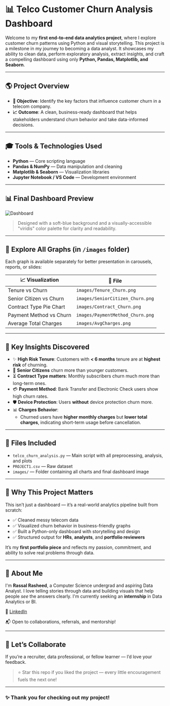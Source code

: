 # 📊 Telco Customer Churn Analysis Dashboard

Welcome to my **first end-to-end data analytics project**, where I explore customer churn patterns using Python and visual storytelling. This project is a milestone in my journey to becoming a data analyst. It showcases my ability to clean data, perform exploratory analysis, extract insights, and craft a compelling dashboard using only **Python, Pandas, Matplotlib, and Seaborn**.

---

## 🌎 Project Overview

- **🎯 Objective**: Identify the key factors that influence customer churn in a telecom company.
- **📈 Outcome**: A clean, business-ready dashboard that helps stakeholders understand churn behavior and take data-informed decisions.

---

## 🎓 Tools & Technologies Used

- **Python** — Core scripting language  
- **Pandas & NumPy** — Data manipulation and cleaning  
- **Matplotlib & Seaborn** — Visualization libraries  
- **Jupyter Notebook / VS Code** — Development environment

---

## 📊 Final Dashboard Preview

![Dashboard](images/Churn_Dashboard.png)

> Designed with a soft-blue background and a visually-accessible "viridis" color palette for clarity and readability.

---

## 📸 Explore All Graphs (in `/images` folder)

Each graph is available separately for better presentation in carousels, reports, or slides:

| 📈 Visualization | 📁 File |
|------------------|--------|
| Tenure vs Churn | `images/Tenure_Churn.png` |
| Senior Citizen vs Churn | `images/SeniorCitizen_Churn.png` |
| Contract Type Pie Chart | `images/Contract_Churn.png` |
| Payment Method vs Churn | `images/PaymentMethod_Churn.png` |
| Average Total Charges | `images/AvgCharges.png` |

---

## 📝 Key Insights Discovered

- ✨ **High Risk Tenure**: Customers with **< 6 months** tenure are at **highest risk** of churning.
- 👵 **Senior Citizens** churn more than younger customers.
- ⏳ **Contract Type matters**: Monthly subscribers churn much more than long-term ones.
- 💳 **Payment Method**: Bank Transfer and Electronic Check users show high churn rates.
- 🛡️ **Device Protection**: Users **without** device protection churn more.
- 📊 **Charges Behavior**:
  - Churned users have **higher monthly charges** but **lower total charges**, indicating short-term usage before cancellation.

---

## 📂 Files Included

- `telco_churn_analysis.py` — Main script with all preprocessing, analysis, and plots  
- `PROJECT1.csv` — Raw dataset  
- `images/` — Folder containing all charts and final dashboard image  

---

## 🧠 Why This Project Matters

This isn’t just a dashboard — it’s a real-world analytics pipeline built from scratch:

- ✅ Cleaned messy telecom data  
- ✅ Visualized churn behavior in business-friendly graphs  
- ✅ Built a Python-only dashboard with storytelling and design  
- ✅ Structured output for **HRs**, **analysts**, and **portfolio reviewers**

It’s my **first portfolio piece** and reflects my passion, commitment, and ability to solve real problems through data.

---

## 👤 About Me

I'm **Rassal Rasheed**, a Computer Science undergrad and aspiring Data Analyst. I love telling stories through data and building visuals that help people *see* the answers clearly. I'm currently seeking an **internship** in Data Analytics or BI.

🔗 [LinkedIn](https://www.linkedin.com/in/rassalresheed)

📬 Open to collaborations, referrals, and mentorship!

---

## 🤝 Let’s Collaborate

If you’re a recruiter, data professional, or fellow learner — I’d love your feedback.

> ⭐ Star this repo if you liked the project — every little encouragement fuels the next one!

---

### ✨ Thank you for checking out my project!
